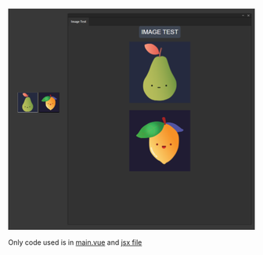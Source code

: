 ![](./Screenshot.png)

Only code used is in [main.vue](./src/js/main/main.vue) and [jsx file](./src/jsx/ilst/index.ts)
